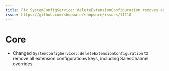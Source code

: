 ```yaml
---
title: Fix SystemConfigService::deleteExtensionConfiguration removes only global configuration
issue: https://github.com/shopware/shopware/issues/11110
---
```

# Core
* Changed `SystemConfigService::deleteExtensionConfiguration` to remove all extension configurations keys, including SalesChannel overrides.
